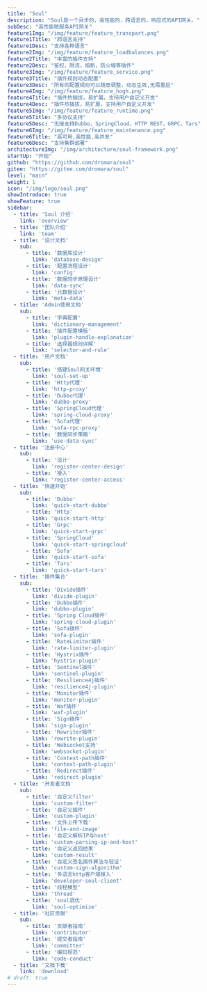 ```yaml
---
title: "Soul"
description: "Soul是一个异步的，高性能的，跨语言的，响应式的API网关。"
subDesc: "高性能微服务API网关"
feature1Img: "/img/feature/feature_transpart.png"
feature1Title: "跨语言支持"
feature1Desc: "支持各种语言"
feature2Img: "/img/feature/feature_loadbalances.png"
feature2Title: "丰富的插件支持"
feature2Desc: "鉴权，限流，熔断，防火墙等插件"
feature3Img: "/img/feature/feature_service.png"
feature3Title: "插件规则动态配置"
feature3Desc: "所有的配置规则可以随意调整，动态生效,无需重启"
feature4Img: "/img/feature/feature_hogh.png"
feature4Title: "插件热插拔，易扩展，支持用户自定义开发"
feature4Desc: "插件热插拔，易扩展，支持用户自定义开发"
feature5Img: "/img/feature/feature_runtime.png"
feature5Title: "多协议支持"
feature5Desc: "无缝支持Dubbo，SpringCloud，HTTP REST，GRPC，Tars"
feature6Img: "/img/feature/feature_maintenance.png"
feature6Title: "高可用,高性能,高并发"
feature6Desc: "支持集群部署"
architectureImg: "/img/architecture/soul-framework.png"
startUp: "开始"
github: "https://github.com/dromara/soul"
gitee: "https://gitee.com/dromara/soul"
level: "main"
weight: 1
icon: "/img/logo/soul.png"
showIntroduce: true
showFeature: true
sidebar:
  - title: 'Soul 介绍'  	
    link: 'overview'
  - title: '团队介绍'  	
    link: 'team'
  - title: '设计文档'  	
    sub:
      - title: '数据库设计'  	
        link: 'database-design'
      - title: '配置流程设计'  	
        link: 'config'
      - title: '数据同步原理设计'  	
        link: 'data-sync'
      - title: '元数据设计'  	
        link: 'meta-data'
  - title: 'Admin使用文档'  	
    sub:
      - title: '字典配置'  	
        link: 'dictionary-management'
      - title: '插件配置模板'  	
        link: 'plugin-handle-explanation'
      - title: '选择器规则详解'  	
        link: 'selector-and-rule'
  - title: '用户文档'  	
    sub:
      - title: '搭建Soul网关环境'  	
        link: 'soul-set-up'
      - title: 'Http代理'  	
        link: 'http-proxy'
      - title: 'Dubbo代理'  	
        link: 'dubbo-proxy'
      - title: 'SpringCloud代理'  	
        link: 'spring-cloud-proxy'
      - title: 'Sofa代理'  	
        link: 'sofa-rpc-proxy' 
      - title: '数据同步策略'  	
        link: 'use-data-sync'
  - title: '注册中心'  	
    sub:
      - title: '设计'
        link: 'register-center-design'
      - title: '接入'  	
        link: 'register-center-access'
  - title: '快速开始'  	
    sub:
      - title: 'Dubbo'  	
        link: 'quick-start-dubbo'
      - title: 'Http'  	
        link: 'quick-start-http'
      - title: 'Grpc'  	
        link: 'quick-start-grpc'
      - title: 'SpringCloud'  	
        link: 'quick-start-springcloud'
      - title: 'Sofa'  	
        link: 'quick-start-sofa' 
      - title: 'Tars'  	
        link: 'quick-start-tars'
  - title: '插件集合'  	
    sub:
      - title: 'Divide插件'  	
        link: 'divide-plugin'
      - title: 'Dubbo插件'  	
        link: 'dubbo-plugin'
      - title: 'Spring Cloud插件'  	
        link: 'spring-cloud-plugin'
      - title: 'Sofa插件'  	
        link: 'sofa-plugin'
      - title: 'RateLimiter插件'  	
        link: 'rate-limiter-plugin'
      - title: 'Hystrix插件'  	
        link: 'hystrix-plugin'
      - title: 'Sentinel插件'  	
        link: 'sentinel-plugin'
      - title: 'Resilience4j插件'  	
        link: 'resilience4j-plugin'
      - title: 'Monitor插件'  	
        link: 'monitor-plugin'
      - title: 'Waf插件'  	
        link: 'waf-plugin'
      - title: 'Sign插件'  	
        link: 'sign-plugin'
      - title: 'Rewriter插件'  	
        link: 'rewrite-plugin'
      - title: 'Websocket支持'  	
        link: 'websocket-plugin'
      - title: 'Context-path插件'  	
        link: 'context-path-plugin'
      - title: 'Redirect插件'  	
        link: 'redirect-plugin'
  - title: '开发者文档'  	
    sub:
      - title: '自定义filter'  	
        link: 'custom-filter'
      - title: '自定义插件'  	
        link: 'custom-plugin'
      - title: '文件上传下载'  	
        link: 'file-and-image'
      - title: '自定义解析IP与host'  	
        link: 'custom-parsing-ip-and-host'
      - title: '自定义返回结果'  	
        link: 'custom-result'
      - title: '自定义签名插件算法与验证'  	
        link: 'custom-sign-algorithm'
      - title: '多语言http客户端接入'  	
        link: 'developer-soul-client'
      - title: '线程模型'  	
        link: 'thread'
      - title: 'soul调优'  	
        link: 'soul-optimize'
  - title: '社区贡献'  	
    sub:
      - title: '贡献者指南'  	
        link: 'contributor'
      - title: '提交者指南'  	
        link: 'committer'
      - title: '编码规范'  	
        link: 'code-conduct'
  - title: '文档下载'  	
    link: 'download'
# draft: true
---
```


